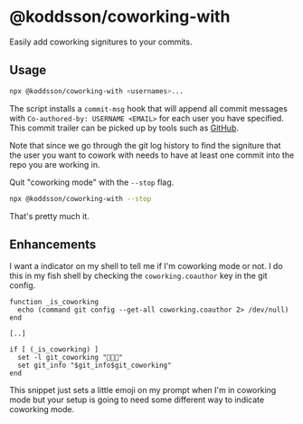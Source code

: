 # @koddsson/coworking-with

Easily add coworking signitures to your commits.

## Usage

```sh
npx @koddsson/coworking-with <usernames>...
```

The script installs a `commit-msg` hook that will append all commit messages with `Co-authored-by: USERNAME <EMAIL>` for each user you have specified. This commit trailer can be picked up by tools such as [GitHub](https://help.github.com/en/articles/creating-a-commit-with-multiple-authors).

Note that since we go through the git log history to find the signiture that the user you want to cowork with needs to have at least one commit into the repo you are working in.

Quit "coworking mode" with the `--stop` flag.

```sh
npx @koddsson/coworking-with --stop
```

That's pretty much it.

## Enhancements

I want a indicator on my shell to tell me if I'm coworking mode or not. I do this in my fish shell by checking the `coworking.coauthor` key in the git config.

```fish
function _is_coworking
  echo (command git config --get-all coworking.coauthor 2> /dev/null)
end

[..]

if [ (_is_coworking) ]
  set -l git_coworking "👨🏻‍💻"
  set git_info "$git_info$git_coworking"
end
```

This snippet just sets a little emoji on my prompt when I'm in coworking mode but your setup is going to need some different way to indicate coworking mode.

